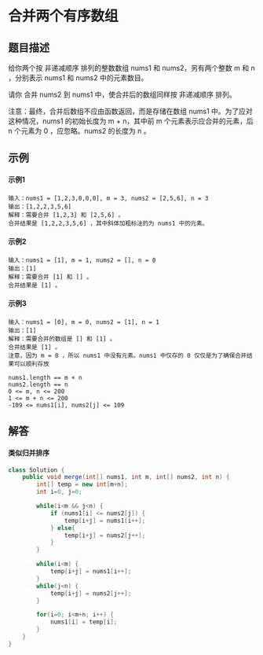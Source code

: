 # 合并两个有序数组

## 题目描述
给你两个按 非递减顺序 排列的整数数组 nums1 和 nums2，另有两个整数 m 和 n ，分别表示 nums1 和 nums2 中的元素数目。

请你 合并 nums2 到 nums1 中，使合并后的数组同样按 非递减顺序 排列。

注意：最终，合并后数组不应由函数返回，而是存储在数组 nums1 中。为了应对这种情况，nums1 的初始长度为 m + n，其中前 m 个元素表示应合并的元素，后 n 个元素为 0 ，应忽略。nums2 的长度为 n 。

## 示例
<!-- tabs:start -->
#### **示例1**
```
输入：nums1 = [1,2,3,0,0,0], m = 3, nums2 = [2,5,6], n = 3
输出：[1,2,2,3,5,6]
解释：需要合并 [1,2,3] 和 [2,5,6] 。
合并结果是 [1,2,2,3,5,6] ，其中斜体加粗标注的为 nums1 中的元素。
```
#### **示例2**
```
输入：nums1 = [1], m = 1, nums2 = [], n = 0
输出：[1]
解释：需要合并 [1] 和 [] 。
合并结果是 [1] 。
```
#### **示例3**
```
输入：nums1 = [0], m = 0, nums2 = [1], n = 1
输出：[1]
解释：需要合并的数组是 [] 和 [1] 。
合并结果是 [1] 。
注意，因为 m = 0 ，所以 nums1 中没有元素。nums1 中仅存的 0 仅仅是为了确保合并结果可以顺利存放

```
<!-- tabs:end -->
```
nums1.length == m + n
nums2.length == n
0 <= m, n <= 200
1 <= m + n <= 200
-109 <= nums1[i], nums2[j] <= 109
```
## 解答

<!-- tabs:start -->
#### **类似归并排序**
```java
class Solution {
    public void merge(int[] nums1, int m, int[] nums2, int n) {
        int[] temp = new int[m+n];
        int i=0, j=0;

        while(i<m && j<n) {
            if (nums1[i] <= nums2[j]) {
                temp[i+j] = nums1[i++];
            } else{
                temp[i+j] = nums2[j++];
            }
        }

        while(i<m) {
            temp[i+j] = nums1[i++];
        }
        while(j<n) {
            temp[i+j] = nums2[j++];
        }

        for(i=0; i<m+n; i++) {
            nums1[i] = temp[i];
        }
    }
}
```
<!-- tabs:end -->
